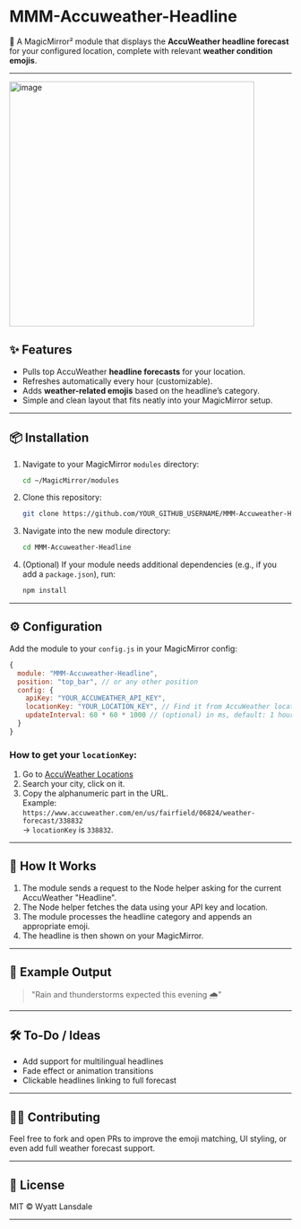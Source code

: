 # MMM-Accuweather-Headline

📰 A MagicMirror² module that displays the **AccuWeather headline forecast** for your configured location, complete with relevant **weather condition emojis**.

---

<img width="437" alt="image" src="https://github.com/user-attachments/assets/9623d6ec-198d-43f1-abcb-5f8cec94f8ba" />


## ✨ Features

- Pulls top AccuWeather **headline forecasts** for your location.
- Refreshes automatically every hour (customizable).
- Adds **weather-related emojis** based on the headline’s category.
- Simple and clean layout that fits neatly into your MagicMirror setup.

---

## 📦 Installation

1. Navigate to your MagicMirror `modules` directory:

   ```bash
   cd ~/MagicMirror/modules
   ```

2. Clone this repository:

   ```bash
   git clone https://github.com/YOUR_GITHUB_USERNAME/MMM-Accuweather-Headline.git
   ```

3. Navigate into the new module directory:

   ```bash
   cd MMM-Accuweather-Headline
   ```

4. (Optional) If your module needs additional dependencies (e.g., if you add a `package.json`), run:

   ```bash
   npm install
   ```

---

## ⚙️ Configuration

Add the module to your `config.js` in your MagicMirror config:

```js
{
  module: "MMM-Accuweather-Headline",
  position: "top_bar", // or any other position
  config: {
    apiKey: "YOUR_ACCUWEATHER_API_KEY",
    locationKey: "YOUR_LOCATION_KEY", // Find it from AccuWeather location search
    updateInterval: 60 * 60 * 1000 // (optional) in ms, default: 1 hour
  }
}
```

### How to get your `locationKey`:

1. Go to [AccuWeather Locations](https://www.accuweather.com/)
2. Search your city, click on it.
3. Copy the alphanumeric part in the URL.  
   Example:  
   `https://www.accuweather.com/en/us/fairfield/06824/weather-forecast/338832`  
   → `locationKey` is `338832`.

---

## 🧠 How It Works

1. The module sends a request to the Node helper asking for the current AccuWeather "Headline".
2. The Node helper fetches the data using your API key and location.
3. The module processes the headline category and appends an appropriate emoji.
4. The headline is then shown on your MagicMirror.

---

## 🧪 Example Output

> "Rain and thunderstorms expected this evening 🌧️"

---

## 🛠️ To-Do / Ideas

- Add support for multilingual headlines
- Fade effect or animation transitions
- Clickable headlines linking to full forecast

---

## 🧑‍💻 Contributing

Feel free to fork and open PRs to improve the emoji matching, UI styling, or even add full weather forecast support.

---

## 📄 License

MIT © Wyatt Lansdale

---
